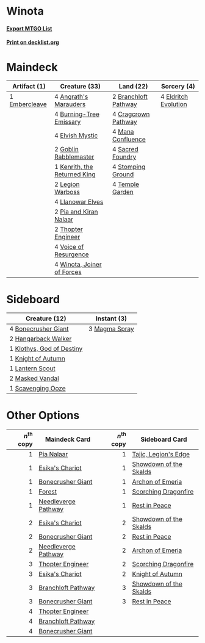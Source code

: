 # Winota

#### [Export MTGO List](../collection/Winota/Winota.txt)
#### [Print on decklist.org](http://decklist.org/?deckmain=4%09Angrath's%20Marauders%0A2%09Branchloft%20Pathway%0A4%09Burning-Tree%20Emissary%0A4%09Cragcrown%20Pathway%0A4%09Eldritch%20Evolution%0A4%09Elvish%20Mystic%0A1%09Embercleave%0A2%09Goblin%20Rabblemaster%0A1%09Kenrith,%20the%20Returned%20King%0A2%09Legion%20Warboss%0A4%09Llanowar%20Elves%0A4%09Mana%20Confluence%0A2%09Pia%20and%20Kiran%20Nalaar%0A4%09Sacred%20Foundry%0A4%09Stomping%20Ground%0A4%09Temple%20Garden%0A2%09Thopter%20Engineer%0A4%09Voice%20of%20Resurgence%0A4%09Winota,%20Joiner%20of%20Forces&deckside=4%09Bonecrusher%20Giant%0A2%09Hangarback%20Walker%0A1%09Klothys,%20God%20of%20Destiny%0A1%09Knight%20of%20Autumn%0A1%09Lantern%20Scout%0A3%09Magma%20Spray%0A2%09Masked%20Vandal%0A1%09Scavenging%20Ooze)
# Maindeck

|                                      Artifact (1)                                      |                                             Creature (33)                                             |                                           Land (22)                                           |                                          Sorcery (4)                                          |
|----------------------------------------------------------------------------------------|-------------------------------------------------------------------------------------------------------|-----------------------------------------------------------------------------------------------|-----------------------------------------------------------------------------------------------|
|1 [Embercleave](http://gatherer.wizards.com/Pages/Card/Details.aspx?multiverseid=473082)|4 [Angrath's Marauders](http://gatherer.wizards.com/Pages/Card/Details.aspx?multiverseid=435286)       |2 [Branchloft Pathway](http://gatherer.wizards.com/Pages/Card/Details.aspx?multiverseid=491909)|4 [Eldritch Evolution](http://gatherer.wizards.com/Pages/Card/Details.aspx?multiverseid=414456)|
|                                                                                        |4 [Burning-Tree Emissary](http://gatherer.wizards.com/Pages/Card/Details.aspx?multiverseid=426627)     |4 [Cragcrown Pathway](http://gatherer.wizards.com/Pages/Card/Details.aspx?multiverseid=491915) |                                                                                               |
|                                                                                        |4 [Elvish Mystic](http://gatherer.wizards.com/Pages/Card/Details.aspx?multiverseid=389499)             |4 [Mana Confluence](http://gatherer.wizards.com/Pages/Card/Details.aspx?multiverseid=409573)   |                                                                                               |
|                                                                                        |2 [Goblin Rabblemaster](http://gatherer.wizards.com/Pages/Card/Details.aspx?multiverseid=438486)       |4 [Sacred Foundry](http://gatherer.wizards.com/Pages/Card/Details.aspx?multiverseid=405106)    |                                                                                               |
|                                                                                        |1 [Kenrith, the Returned King](http://gatherer.wizards.com/Pages/Card/Details.aspx?multiverseid=476052)|4 [Stomping Ground](http://gatherer.wizards.com/Pages/Card/Details.aspx?multiverseid=405110)   |                                                                                               |
|                                                                                        |2 [Legion Warboss](http://gatherer.wizards.com/Pages/Card/Details.aspx?multiverseid=452859)            |4 [Temple Garden](http://gatherer.wizards.com/Pages/Card/Details.aspx?multiverseid=405112)     |                                                                                               |
|                                                                                        |4 [Llanowar Elves](http://gatherer.wizards.com/Pages/Card/Details.aspx?multiverseid=129626)            |                                                                                               |                                                                                               |
|                                                                                        |2 [Pia and Kiran Nalaar](http://gatherer.wizards.com/Pages/Card/Details.aspx?multiverseid=442783)      |                                                                                               |                                                                                               |
|                                                                                        |2 [Thopter Engineer](http://gatherer.wizards.com/Pages/Card/Details.aspx?multiverseid=451081)          |                                                                                               |                                                                                               |
|                                                                                        |4 [Voice of Resurgence](http://gatherer.wizards.com/Pages/Card/Details.aspx?multiverseid=368951)       |                                                                                               |                                                                                               |
|                                                                                        |4 [Winota, Joiner of Forces](http://gatherer.wizards.com/Pages/Card/Details.aspx?multiverseid=479736)  |                                                                                               |                                                                                               |


# Sideboard

|                                           Creature (12)                                            |                                      Instant (3)                                       |
|----------------------------------------------------------------------------------------------------|----------------------------------------------------------------------------------------|
|4 [Bonecrusher Giant](http://gatherer.wizards.com/Pages/Card/Details.aspx?multiverseid=473077)      |3 [Magma Spray](http://gatherer.wizards.com/Pages/Card/Details.aspx?multiverseid=426843)|
|2 [Hangarback Walker](http://gatherer.wizards.com/Pages/Card/Details.aspx?multiverseid=420600)      |                                                                                        |
|1 [Klothys, God of Destiny](http://gatherer.wizards.com/Pages/Card/Details.aspx?multiverseid=476471)|                                                                                        |
|1 [Knight of Autumn](http://gatherer.wizards.com/Pages/Card/Details.aspx?multiverseid=452933)       |                                                                                        |
|1 [Lantern Scout](http://gatherer.wizards.com/Pages/Card/Details.aspx?multiverseid=401938)          |                                                                                        |
|2 [Masked Vandal](http://gatherer.wizards.com/Pages/Card/Details.aspx?multiverseid=503800)          |                                                                                        |
|1 [Scavenging Ooze](http://gatherer.wizards.com/Pages/Card/Details.aspx?multiverseid=420783)        |                                                                                        |


# Other Options

|*n*<sup>th</sup> copy|                                        Maindeck Card                                         |*n*<sup>th</sup> copy|                                         Sideboard Card                                          |
|--------------------:|----------------------------------------------------------------------------------------------|--------------------:|-------------------------------------------------------------------------------------------------|
|                    1|[Pia Nalaar](http://gatherer.wizards.com/Pages/Card/Details.aspx?multiverseid=417697)         |                    1|[Tajic, Legion's Edge](http://gatherer.wizards.com/Pages/Card/Details.aspx?multiverseid=452954)  |
|                    1|[Esika's Chariot](http://gatherer.wizards.com/Pages/Card/Details.aspx?multiverseid=503783)    |                    1|[Showdown of the Skalds](http://gatherer.wizards.com/Pages/Card/Details.aspx?multiverseid=503845)|
|                    1|[Bonecrusher Giant](http://gatherer.wizards.com/Pages/Card/Details.aspx?multiverseid=473077)  |                    1|[Archon of Emeria](http://gatherer.wizards.com/Pages/Card/Details.aspx?multiverseid=495594)      |
|                    1|[Forest](http://gatherer.wizards.com/Pages/Card/Details.aspx?multiverseid=439860)             |                    1|[Scorching Dragonfire](http://gatherer.wizards.com/Pages/Card/Details.aspx?multiverseid=473101)  |
|                    1|[Needleverge Pathway](http://gatherer.wizards.com/Pages/Card/Details.aspx?multiverseid=491918)|                    1|[Rest in Peace](http://gatherer.wizards.com/Pages/Card/Details.aspx?multiverseid=442021)         |
|                    2|[Esika's Chariot](http://gatherer.wizards.com/Pages/Card/Details.aspx?multiverseid=503783)    |                    2|[Showdown of the Skalds](http://gatherer.wizards.com/Pages/Card/Details.aspx?multiverseid=503845)|
|                    2|[Bonecrusher Giant](http://gatherer.wizards.com/Pages/Card/Details.aspx?multiverseid=473077)  |                    2|[Rest in Peace](http://gatherer.wizards.com/Pages/Card/Details.aspx?multiverseid=442021)         |
|                    2|[Needleverge Pathway](http://gatherer.wizards.com/Pages/Card/Details.aspx?multiverseid=491918)|                    2|[Archon of Emeria](http://gatherer.wizards.com/Pages/Card/Details.aspx?multiverseid=495594)      |
|                    3|[Thopter Engineer](http://gatherer.wizards.com/Pages/Card/Details.aspx?multiverseid=451081)   |                    2|[Scorching Dragonfire](http://gatherer.wizards.com/Pages/Card/Details.aspx?multiverseid=473101)  |
|                    3|[Esika's Chariot](http://gatherer.wizards.com/Pages/Card/Details.aspx?multiverseid=503783)    |                    2|[Knight of Autumn](http://gatherer.wizards.com/Pages/Card/Details.aspx?multiverseid=452933)      |
|                    3|[Branchloft Pathway](http://gatherer.wizards.com/Pages/Card/Details.aspx?multiverseid=491909) |                    3|[Showdown of the Skalds](http://gatherer.wizards.com/Pages/Card/Details.aspx?multiverseid=503845)|
|                    3|[Bonecrusher Giant](http://gatherer.wizards.com/Pages/Card/Details.aspx?multiverseid=473077)  |                    3|[Rest in Peace](http://gatherer.wizards.com/Pages/Card/Details.aspx?multiverseid=442021)         |
|                    4|[Thopter Engineer](http://gatherer.wizards.com/Pages/Card/Details.aspx?multiverseid=451081)   |                     |                                                                                                 |
|                    4|[Branchloft Pathway](http://gatherer.wizards.com/Pages/Card/Details.aspx?multiverseid=491909) |                     |                                                                                                 |
|                    4|[Bonecrusher Giant](http://gatherer.wizards.com/Pages/Card/Details.aspx?multiverseid=473077)  |                     |                                                                                                 |

